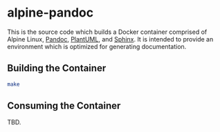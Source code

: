 # alpine-pandoc

This is the source code which builds a Docker container comprised of Alpine Linux, [Pandoc], [PlantUML], and [Sphinx]. It is intended to provide an environment which is optimized for generating documentation.

## Building the Container

```bash
make
```

## Consuming the Container

TBD.

  [Pandoc]: http://pandoc.org
  [PlantUML]: http://plantuml.com
  [Sphinx]: http://www.sphinx-doc.org
